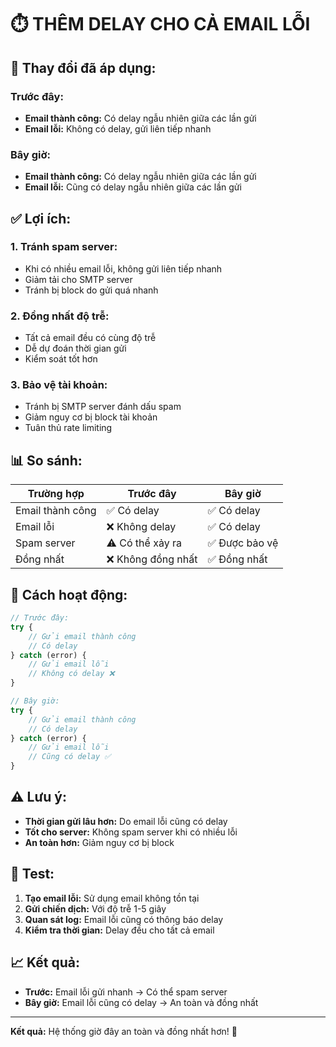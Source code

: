 # ⏱️ THÊM DELAY CHO CẢ EMAIL LỖI

## 🔄 **Thay đổi đã áp dụng:**

### **Trước đây:**
- **Email thành công:** Có delay ngẫu nhiên giữa các lần gửi
- **Email lỗi:** Không có delay, gửi liên tiếp nhanh

### **Bây giờ:**
- **Email thành công:** Có delay ngẫu nhiên giữa các lần gửi
- **Email lỗi:** Cũng có delay ngẫu nhiên giữa các lần gửi

## ✅ **Lợi ích:**

### **1. Tránh spam server:**
- Khi có nhiều email lỗi, không gửi liên tiếp nhanh
- Giảm tải cho SMTP server
- Tránh bị block do gửi quá nhanh

### **2. Đồng nhất độ trễ:**
- Tất cả email đều có cùng độ trễ
- Dễ dự đoán thời gian gửi
- Kiểm soát tốt hơn

### **3. Bảo vệ tài khoản:**
- Tránh bị SMTP server đánh dấu spam
- Giảm nguy cơ bị block tài khoản
- Tuân thủ rate limiting

## 📊 **So sánh:**

| Trường hợp       | Trước đây         | Bây giờ       |
| ---------------- | ----------------- | ------------- |
| Email thành công | ✅ Có delay        | ✅ Có delay    |
| Email lỗi        | ❌ Không delay     | ✅ Có delay    |
| Spam server      | ⚠️ Có thể xảy ra   | ✅ Được bảo vệ |
| Đồng nhất        | ❌ Không đồng nhất | ✅ Đồng nhất   |

## 🔧 **Cách hoạt động:**

```javascript
// Trước đây:
try {
    // Gửi email thành công
    // Có delay
} catch (error) {
    // Gửi email lỗi
    // Không có delay ❌
}

// Bây giờ:
try {
    // Gửi email thành công
    // Có delay
} catch (error) {
    // Gửi email lỗi
    // Cũng có delay ✅
}
```

## ⚠️ **Lưu ý:**

- **Thời gian gửi lâu hơn:** Do email lỗi cũng có delay
- **Tốt cho server:** Không spam server khi có nhiều lỗi
- **An toàn hơn:** Giảm nguy cơ bị block

## 🚀 **Test:**

1. **Tạo email lỗi:** Sử dụng email không tồn tại
2. **Gửi chiến dịch:** Với độ trễ 1-5 giây
3. **Quan sát log:** Email lỗi cũng có thông báo delay
4. **Kiểm tra thời gian:** Delay đều cho tất cả email

## 📈 **Kết quả:**

- **Trước:** Email lỗi gửi nhanh → Có thể spam server
- **Bây giờ:** Email lỗi cũng có delay → An toàn và đồng nhất

---
**Kết quả:** Hệ thống giờ đây an toàn và đồng nhất hơn! 🎯 